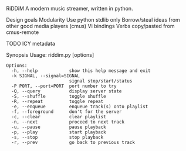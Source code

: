 RiDDiM
  A modern music streamer, written in python.

Design goals
  Modularity
  Use python stdlib only
  Borrow/steal ideas from other good media players (cmus)
    Vi bindings
    Verbs copy/pasted from cmus-remote

TODO
  ICY metadata

Synopsis
    Usage: riddim.py [options]

    Options:
      -h, --help            show this help message and exit
      -k SIGNAL, --signal=SIGNAL
                            signal stop/start/status
      -P PORT, --port=PORT  port number to try
      -Q, --query           display server state
      -S, --shuffle         toggle shuffle
      -R, --repeat          toggle repeat
      -e, --enqueue         enqueue track(s) onto playlist
      -f, --foreground      don't for the server
      -c, --clear           clear playlist
      -n, --next            proceed to next track
      -u, --pause           pause playback
      -p, --play            start playback
      -s, --stop            stop playback
      -r, --prev            go back to previous track
